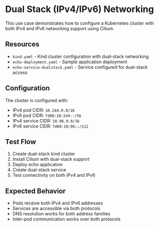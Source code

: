# Dual Stack (IPv4/IPv6) Networking

This use case demonstrates how to configure a Kubernetes cluster with both IPv4 and IPv6 networking support using Cilium.

## Resources

- `kind.yaml` - Kind cluster configuration with dual-stack networking
- `echo-deployment.yaml` - Sample application deployment
- `echo-service-dualstack.yaml` - Service configured for dual-stack access

## Configuration

The cluster is configured with:
- IPv4 pod CIDR: `10.244.0.0/16`
- IPv6 pod CIDR: `fd00:10:244::/56`
- IPv4 service CIDR: `10.96.0.0/16`
- IPv6 service CIDR: `fd00:10:96::/112`

## Test Flow

1. Create dual-stack kind cluster
2. Install Cilium with dual-stack support
3. Deploy echo application
4. Create dual-stack service
5. Test connectivity on both IPv4 and IPv6

## Expected Behavior

- Pods receive both IPv4 and IPv6 addresses
- Services are accessible via both protocols
- DNS resolution works for both address families
- Inter-pod communication works over both protocols